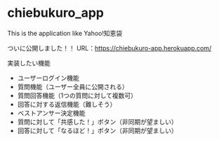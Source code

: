 # chiebukuro_app
This is the application like Yahoo!知恵袋

ついに公開しました！！
URL：https://chiebukuro-app.herokuapp.com/

実装したい機能
* ユーザーログイン機能
* 質問機能（ユーザー全員に公開される）
* 質問回答機能（1つの質問に対して複数可）
* 回答に対する返信機能（難しそう）
* ベストアンサー決定機能
* 質問に対して「共感した！」ボタン（非同期が望ましい）
* 回答に対して「なるほど！」ボタン（非同期が望ましい）
